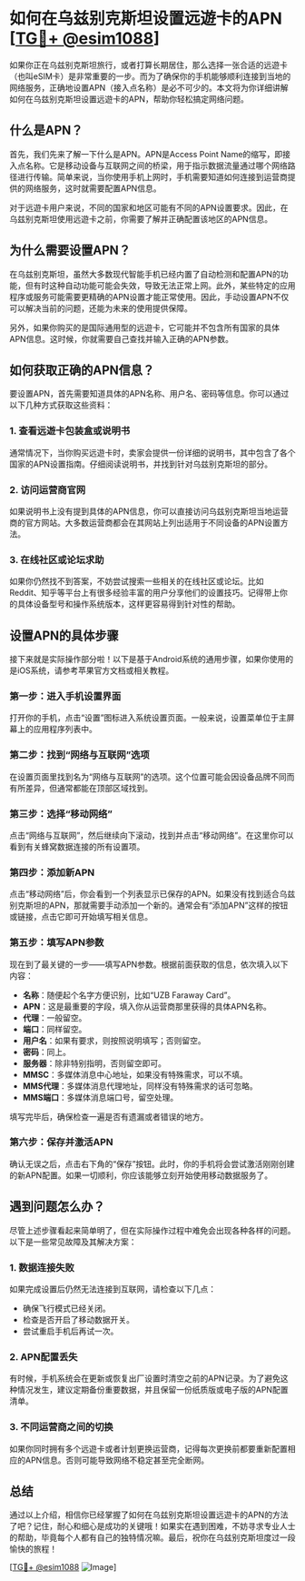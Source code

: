 # 如何在乌兹别克斯坦设置远遊卡的APN [[TG💪+ @esim1088](https://t.me/s/esim1088)]

如果你正在乌兹别克斯坦旅行，或者打算长期居住，那么选择一张合适的远遊卡（也叫eSIM卡）是非常重要的一步。而为了确保你的手机能够顺利连接到当地的网络服务，正确地设置APN（接入点名称）是必不可少的。本文将为你详细讲解如何在乌兹别克斯坦设置远遊卡的APN，帮助你轻松搞定网络问题。

## 什么是APN？

首先，我们先来了解一下什么是APN。APN是Access Point Name的缩写，即接入点名称。它是移动设备与互联网之间的桥梁，用于指示数据流量通过哪个网络路径进行传输。简单来说，当你使用手机上网时，手机需要知道如何连接到运营商提供的网络服务，这时就需要配置APN信息。

对于远遊卡用户来说，不同的国家和地区可能有不同的APN设置要求。因此，在乌兹别克斯坦使用远遊卡之前，你需要了解并正确配置该地区的APN信息。

## 为什么需要设置APN？

在乌兹别克斯坦，虽然大多数现代智能手机已经内置了自动检测和配置APN的功能，但有时这种自动功能可能会失效，导致无法正常上网。此外，某些特定的应用程序或服务可能需要更精确的APN设置才能正常使用。因此，手动设置APN不仅可以解决当前的问题，还能为未来的使用提供保障。

另外，如果你购买的是国际通用型的远遊卡，它可能并不包含所有国家的具体APN信息。这时候，你就需要自己查找并输入正确的APN参数。

## 如何获取正确的APN信息？

要设置APN，首先需要知道具体的APN名称、用户名、密码等信息。你可以通过以下几种方式获取这些资料：

### 1. 查看远遊卡包装盒或说明书

通常情况下，当你购买远遊卡时，卖家会提供一份详细的说明书，其中包含了各个国家的APN设置指南。仔细阅读说明书，并找到针对乌兹别克斯坦的部分。

### 2. 访问运营商官网

如果说明书上没有提到具体的APN信息，你可以直接访问乌兹别克斯坦当地运营商的官方网站。大多数运营商都会在其网站上列出适用于不同设备的APN设置方法。

### 3. 在线社区或论坛求助

如果你仍然找不到答案，不妨尝试搜索一些相关的在线社区或论坛。比如Reddit、知乎等平台上有很多经验丰富的用户分享他们的设置技巧。记得带上你的具体设备型号和操作系统版本，这样更容易得到针对性的帮助。

## 设置APN的具体步骤

接下来就是实际操作部分啦！以下是基于Android系统的通用步骤，如果你使用的是iOS系统，请参考苹果官方文档或相关教程。

### 第一步：进入手机设置界面

打开你的手机，点击“设置”图标进入系统设置页面。一般来说，设置菜单位于主屏幕上的应用程序列表中。

### 第二步：找到“网络与互联网”选项

在设置页面里找到名为“网络与互联网”的选项。这个位置可能会因设备品牌不同而有所差异，但通常都能在顶部区域找到。

### 第三步：选择“移动网络”

点击“网络与互联网”，然后继续向下滚动，找到并点击“移动网络”。在这里你可以看到有关蜂窝数据连接的所有设置项。

### 第四步：添加新APN

点击“移动网络”后，你会看到一个列表显示已保存的APN。如果没有找到适合乌兹别克斯坦的APN，那就需要手动添加一个新的。通常会有“添加APN”这样的按钮或链接，点击它即可开始填写相关信息。

### 第五步：填写APN参数

现在到了最关键的一步——填写APN参数。根据前面获取的信息，依次填入以下内容：
- **名称**：随便起个名字方便识别，比如“UZB Faraway Card”。
- **APN**：这是最重要的字段，填入你从运营商那里获得的具体APN名称。
- **代理**：一般留空。
- **端口**：同样留空。
- **用户名**：如果有要求，则按照说明填写；否则留空。
- **密码**：同上。
- **服务器**：除非特别指明，否则留空即可。
- **MMSC**：多媒体消息中心地址，如果没有特殊需求，可以不填。
- **MMS代理**：多媒体消息代理地址，同样没有特殊需求的话可忽略。
- **MMS端口**：多媒体消息端口号，留空处理。

填写完毕后，确保检查一遍是否有遗漏或者错误的地方。

### 第六步：保存并激活APN

确认无误之后，点击右下角的“保存”按钮。此时，你的手机将会尝试激活刚刚创建的新APN配置。如果一切顺利，你应该能够立刻开始使用移动数据服务了。

## 遇到问题怎么办？

尽管上述步骤看起来简单明了，但在实际操作过程中难免会出现各种各样的问题。以下是一些常见故障及其解决方案：

### 1. 数据连接失败

如果完成设置后仍然无法连接到互联网，请检查以下几点：
- 确保飞行模式已经关闭。
- 检查是否开启了移动数据开关。
- 尝试重启手机后再试一次。

### 2. APN配置丢失

有时候，手机系统会在更新或恢复出厂设置时清空之前的APN记录。为了避免这种情况发生，建议定期备份重要数据，并且保留一份纸质版或电子版的APN配置清单。

### 3. 不同运营商之间的切换

如果你同时拥有多个远遊卡或者计划更换运营商，记得每次更换前都要重新配置相应的APN信息。否则可能导致网络不稳定甚至完全断网。

## 总结

通过以上介绍，相信你已经掌握了如何在乌兹别克斯坦设置远遊卡的APN的方法了吧？记住，耐心和细心是成功的关键哦！如果实在遇到困难，不妨寻求专业人士的帮助，毕竟每个人都有自己的独特情况嘛。最后，祝你在乌兹别克斯坦度过一段愉快的旅程！

[[TG💪+ @esim1088](https://t.me/s/esim1088) ![Image](https://i.postimg.cc/4NQfJmqS/Snipaste-2025-05-13-00-14-12.png)]